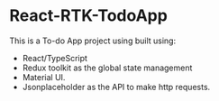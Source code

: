 # React-RTK-TodoApp
This is a To-do App project using built using: 
   - React/TypeScript
   - Redux toolkit as the global state management
   - Material UI.
   - Jsonplaceholder as the API to make http requests. 
